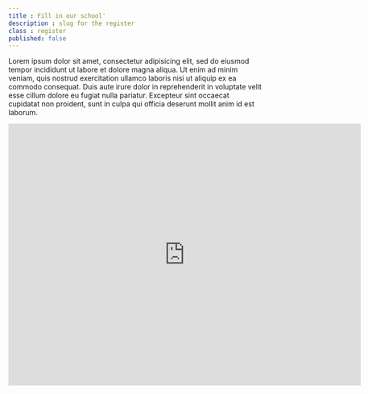 ```yaml
---
title : Fill in our school'
description : slug for the register
class : register
published: false
---
```


Lorem ipsum dolor sit amet, consectetur adipisicing elit, sed do eiusmod tempor incididunt ut labore et dolore magna aliqua. Ut enim ad minim veniam, quis nostrud exercitation ullamco laboris nisi ut aliquip ex ea commodo consequat. Duis aute irure dolor in reprehenderit in voluptate velit esse cillum dolore eu fugiat nulla pariatur. Excepteur sint occaecat cupidatat non proident, sunt in culpa qui officia deserunt mollit anim id est laborum.

<iframe src="https://docs.google.com/forms/d/e/1FAIpQLScnr25HjkkBpikbpitqg0Tya1aof6yYQMpVK6q7wKJooWX3wQ/viewform?embedded=true" width="700" height="520" frameborder="0" marginheight="0" marginwidth="0">Cargando…</iframe>

